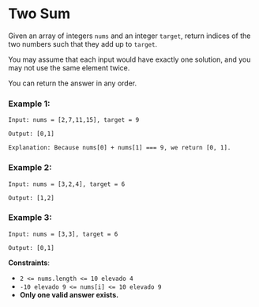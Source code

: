 # Two Sum

Given an array of integers `nums` and an integer `target`, return indices of the two numbers such that they add up to `target`.

You may assume that each input would have exactly one solution, and you may not use the same element twice.

You can return the answer in any order.

### Example 1:
```
Input: nums = [2,7,11,15], target = 9

Output: [0,1]

Explanation: Because nums[0] + nums[1] === 9, we return [0, 1].
```

### Example 2:
```
Input: nums = [3,2,4], target = 6

Output: [1,2]
```

### Example 3:
```
Input: nums = [3,3], target = 6

Output: [0,1]
```

**Constraints**:
* `2 <= nums.length <= 10 elevado 4`
* `-10 elevado 9 <= nums[i] <= 10 elevado 9`
* **Only one valid answer exists.**
